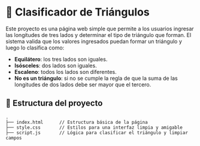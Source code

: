 # 🔺 Clasificador de Triángulos

Este proyecto es una página web simple que permite a los usuarios ingresar las longitudes de tres lados y determinar el tipo de triángulo que forman. El sistema valida que los valores ingresados puedan formar un triángulo y luego lo clasifica como:

- **Equilátero**: los tres lados son iguales.
- **Isósceles**: dos lados son iguales.
- **Escaleno**: todos los lados son diferentes.
- **No es un triángulo**: si no se cumple la regla de que la suma de las longitudes de dos lados debe ser mayor que el tercero.

## 📁 Estructura del proyecto

```plaintext
.
├── index.html      // Estructura básica de la página
├── style.css       // Estilos para una interfaz limpia y amigable
├── script.js       // Lógica para clasificar el triángulo y limpiar campos
